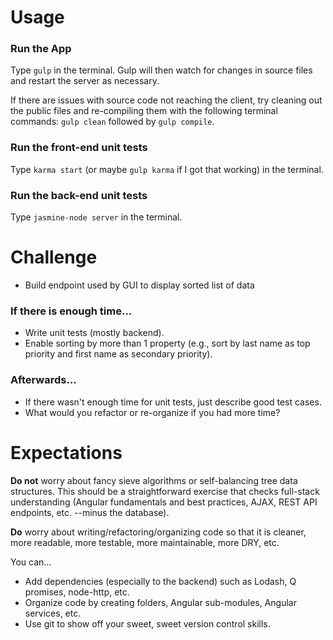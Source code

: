 # Usage

### Run the App

Type `gulp` in the terminal. Gulp will then watch for changes in source files and restart the server as necessary.

If there are issues with source code not reaching the client, try cleaning out the public files and re-compiling them with the following terminal commands: `gulp clean` followed by `gulp compile`.

### Run the front-end unit tests

Type `karma start` (or maybe `gulp karma` if I got that working) in the terminal.

### Run the back-end unit tests

Type `jasmine-node server` in the terminal.

# Challenge

- Build endpoint used by GUI to display sorted list of data

### If there is enough time...

- Write unit tests (mostly backend).
- Enable sorting by more than 1 property (e.g., sort by last name as top priority and first name as secondary priority).

### Afterwards...
- If there wasn't enough time for unit tests, just describe good test cases.
- What would you refactor or re-organize if you had more time?

# Expectations

**Do not** worry about fancy sieve algorithms or self-balancing tree data structures. This should be a straightforward exercise that checks full-stack understanding (Angular fundamentals and best practices, AJAX, REST API endpoints, etc. --minus the database).

**Do** worry about writing/refactoring/organizing code so that it is cleaner, more readable, more testable, more maintainable, more DRY, etc.

You can...
- Add dependencies (especially to the backend) such as Lodash, Q promises, node-http, etc.
- Organize code by creating folders, Angular sub-modules, Angular services, etc.
- Use git to show off your sweet, sweet version control skills.
